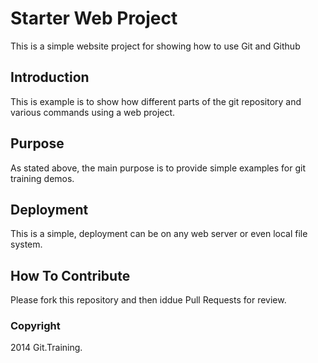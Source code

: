 # Starter Web Project

This is a simple website project for showing how to use Git and Github

## Introduction

This is example is to show how different parts of the git repository and various commands using a web project.

## Purpose

As stated above, the main purpose is to provide simple examples for git training demos.

## Deployment

This is a simple, deployment can be on any web server or even local file system.

## How To Contribute

Please fork this repository and then iddue Pull Requests for review.

### Copyright

2014 Git.Training.